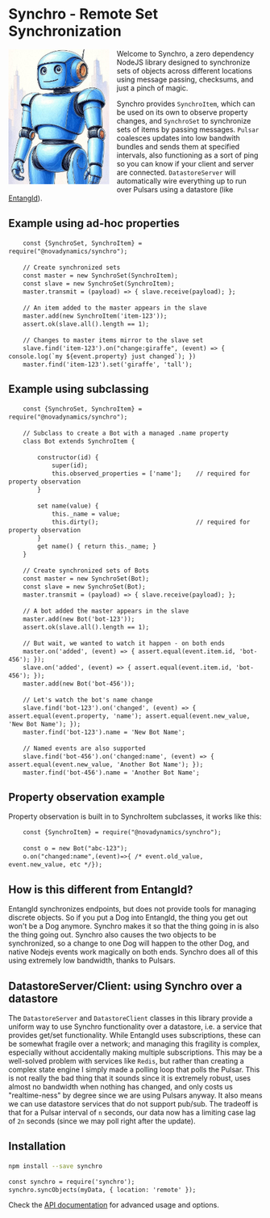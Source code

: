# Synchro - Remote Set Synchronization
<img src="mascot.jpg" width="200" alt="Synchro Mascot" style="float: left; margin-right: 15px; margin-bottom: 10px;">
Welcome to Synchro, a zero dependency NodeJS library designed to synchronize sets of objects across different locations using message passing, checksums, and just a pinch of magic. 

Synchro provides `SynchroItem`, which can be used on its own to observe property changes, and `SynchroSet` to synchronize sets of items by passing messages. `Pulsar` coalesces updates into low bandwith bundles and sends them at specified intervals, also functioning as a sort of ping so you can know if your client and server are connected.  `DatastoreServer` will automatically wire everything up to run over Pulsars using a datastore (like [Entangld](https://www.npmjs.com/package/entangld)).


## Example using ad-hoc properties
```nodejs
    const {SynchroSet, SynchroItem} = require("@novadynamics/synchro");

    // Create synchronized sets
    const master = new SynchroSet(SynchroItem);
    const slave = new SynchroSet(SynchroItem);
    master.transmit = (payload) => { slave.receive(payload); };

    // An item added to the master appears in the slave
    master.add(new SynchroItem('item-123'));
    assert.ok(slave.all().length == 1);

    // Changes to master items mirror to the slave set
    slave.find('item-123').on("change:giraffe", (event) => { console.log(`my ${event.property} just changed`); })
    master.find('item-123').set('giraffe', 'tall');

```

## Example using subclassing
```nodejs
    const {SynchroSet, SynchroItem} = require("@novadynamics/synchro");

    // Subclass to create a Bot with a managed .name property
    class Bot extends SynchroItem {

        constructor(id) {
            super(id);                              
            this.observed_properties = ['name'];    // required for property observation
        }

        set name(value) {
            this._name = value;
            this.dirty();                           // required for property observation
        }
        get name() { return this._name; }
    }

    // Create synchronized sets of Bots
    const master = new SynchroSet(Bot);     
    const slave = new SynchroSet(Bot);
    master.transmit = (payload) => { slave.receive(payload); };

    // A bot added the master appears in the slave
    master.add(new Bot('bot-123'));
    assert.ok(slave.all().length == 1);

    // But wait, we wanted to watch it happen - on both ends
    master.on('added', (event) => { assert.equal(event.item.id, 'bot-456'); });
    slave.on('added', (event) => { assert.equal(event.item.id, 'bot-456'); });
    master.add(new Bot('bot-456'));

    // Let's watch the bot's name change
    slave.find('bot-123').on('changed', (event) => { assert.equal(event.property, 'name'); assert.equal(event.new_value, 'New Bot Name'); });
    master.find('bot-123').name = 'New Bot Name';

    // Named events are also supported
    slave.find('bot-456').on('changed:name', (event) => { assert.equal(event.new_value, 'Another Bot Name'); });
    master.find('bot-456').name = 'Another Bot Name';

```

## Property observation example
Property observation is built in to SynchroItem subclasses, it works like this:

```nodejs
    const {SynchroItem} = require("@novadynamics/synchro");

    const o = new Bot("abc-123");
    o.on("changed:name",(event)=>{ /* event.old_value, event.new_value, etc */});

```

## How is this different from Entangld?  
Entangld synchronizes endpoints, but does not provide tools for managing discrete objects.  So if you put a Dog into Entangld, the thing you get out won't be a Dog anymore.  Synchro makes it so that the thing going in is also the thing going out.  Synchro also causes the two objects to be synchronized, so a change to one Dog will happen to the other Dog, and native Nodejs events work magically on both ends.  Synchro does all of this using extremely low bandwidth, thanks to Pulsars.  

## DatastoreServer/Client: using Synchro over a datastore
The `DatastoreServer` and `DatastoreClient` classes in this library provide a uniform way to use Synchro functionality over a datastore, i.e. a service that provides get/set functionality.  While Entangld uses subscriptions, these can be somewhat fragile over a network; and managing this fragility is complex, especially without accidentally making multiple subscriptions.  This may be a well-solved problem with services like `Redis`, but rather than creating a complex state engine I simply made a polling loop that polls the Pulsar.  This is not really the bad thing that it sounds since it is extremely robust, uses almost no bandwidth when nothing has changed, and only costs us "realtime-ness" by degree since we are using Pulsars anyway.  It also means we can use datastore services that do not support pub/sub.  The tradeoff is that for a Pulsar interval of `n` seconds, our data now has a limiting case lag of `2n` seconds (since we may poll right after the update).

## Installation
```bash
npm install --save synchro
```


```nodejs
const synchro = require('synchro');
synchro.syncObjects(myData, { location: 'remote' });
```

Check the [API documentation](docs/API.md) for advanced usage and options.

